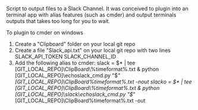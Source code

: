 Script to output files to a Slack Channel. 
It was conceived to plugin into an terminal app with alias features (such as cmder) and output terminals outputs that takes too long for you to wait.

To plugin to cmder on windows
1. Create a "Clipboard" folder on your local git repo
2. Create a file "Slack_api.txt" on your local git repo with two lines
SLACK_API_TOKEN
SLACK_CHANNEL_ID
3. Add the following alias to cmder:
slack = $* | tee [GIT_LOCAL_REPO]\ClipBoard\%timeformat%.txt & python [GIT_LOCAL_REPO]\echoslack_cmd.py "$*" [GIT_LOCAL_REPO]\ClipBoard\%timeformat%.txt -nout
slacko = $* | tee [GIT_LOCAL_REPO]\ClipBoard\%timeformat%.txt & python [GIT_LOCAL_REPO]\slack\echoslack_cmd.py "$*"[GIT_LOCAL_REPO]\ClipBoard\%timeformat%.txt -out
